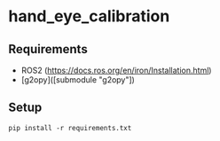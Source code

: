 # hand_eye_calibration

## Requirements
* ROS2 (https://docs.ros.org/en/iron/Installation.html)
* [g2opy]([submodule "g2opy"])

## Setup
```
pip install -r requirements.txt
```